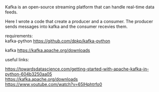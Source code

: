 Kafka is an open-source streaming platform that can handle real-time data feeds.  

Here I wrote a code that create a producer and a consumer. The producer sends messages into kafka and the consumer recevies them.

requirements:  
kafka-python
https://github.com/dpkp/kafka-python

kafka
https://kafka.apache.org/downloads


useful links:  

https://towardsdatascience.com/getting-started-with-apache-kafka-in-python-604b3250aa05  
https://kafka.apache.org/downloads  
https://www.youtube.com/watch?v=65lHphtrfo0 
